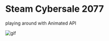 # Steam Cybersale 2077

playing around with Animated API

![gif](https://i.ibb.co/jbnRN4K/demo-android.gif)
